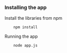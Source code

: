 ### Installing the app

Install the libraries from npm

```
    npm install
```

Running the app

```
    node app.js
```

